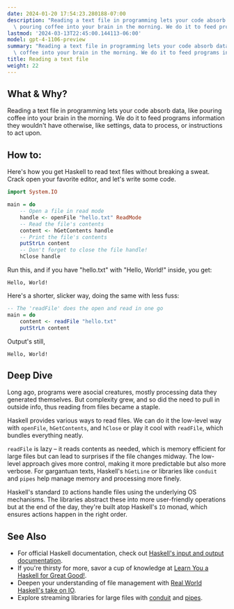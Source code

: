 ```yaml
---
date: 2024-01-20 17:54:23.280188-07:00
description: "Reading a text file in programming lets your code absorb data, like\
  \ pouring coffee into your brain in the morning. We do it to feed programs information\u2026"
lastmod: '2024-03-13T22:45:00.144113-06:00'
model: gpt-4-1106-preview
summary: "Reading a text file in programming lets your code absorb data, like pouring\
  \ coffee into your brain in the morning. We do it to feed programs information\u2026"
title: Reading a text file
weight: 22
---
```


## What & Why?
Reading a text file in programming lets your code absorb data, like pouring coffee into your brain in the morning. We do it to feed programs information they wouldn't have otherwise, like settings, data to process, or instructions to act upon.

## How to:
Here's how you get Haskell to read text files without breaking a sweat. Crack open your favorite editor, and let's write some code.

```Haskell
import System.IO

main = do
    -- Open a file in read mode
    handle <- openFile "hello.txt" ReadMode
    -- Read the file's contents
    content <- hGetContents handle
    -- Print the file's contents
    putStrLn content
    -- Don't forget to close the file handle!
    hClose handle
```

Run this, and if you have "hello.txt" with "Hello, World!" inside, you get:

```
Hello, World!
```

Here's a shorter, slicker way, doing the same with less fuss:

```Haskell
-- The 'readFile' does the open and read in one go
main = do
    content <- readFile "hello.txt"
    putStrLn content
```

Output's still,

```
Hello, World!
```

## Deep Dive

Long ago, programs were asocial creatures, mostly processing data they generated themselves. But complexity grew, and so did the need to pull in outside info, thus reading from files became a staple.

Haskell provides various ways to read files. We can do it the low-level way with `openFile`, `hGetContents`, and `hClose` or play it cool with `readFile`, which bundles everything neatly. 

`readFile` is lazy – it reads contents as needed, which is memory efficient for large files but can lead to surprises if the file changes midway. The low-level approach gives more control, making it more predictable but also more verbose. For gargantuan texts, Haskell's `hGetLine` or libraries like `conduit` and `pipes` help manage memory and processing more finely.

Haskell's standard `IO` actions handle files using the underlying OS mechanisms. The libraries abstract these into more user-friendly operations but at the end of the day, they're built atop Haskell's `IO` monad, which ensures actions happen in the right order.

## See Also

- For official Haskell documentation, check out [Haskell's input and output documentation](https://www.haskell.org/tutorial/io.html).
- If you're thirsty for more, savor a cup of knowledge at [Learn You a Haskell for Great Good!](http://learnyouahaskell.com/input-and-output).
- Deepen your understanding of file management with [Real World Haskell's take on IO](http://book.realworldhaskell.org/read/io.html).
- Explore streaming libraries for large files with [conduit](https://hackage.haskell.org/package/conduit) and [pipes](https://hackage.haskell.org/package/pipes).
